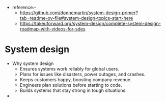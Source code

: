 - reference:-
  - https://github.com/donnemartin/system-design-primer?tab=readme-ov-file#system-design-topics-start-here
  - https://takeuforward.org/system-design/complete-system-design-roadmap-with-videos-for-sdes
# System design
- Why system design
  - Ensures systems work reliably for global users.
  - Plans for issues like disasters, power outages, and crashes.
  - Keeps customers happy, boosting company revenue.
  - Engineers plan solutions before starting to code.
  - Builds systems that stay strong in tough situations.
- 
